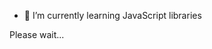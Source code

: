 
- 🌱 I’m currently learning JavaScript libraries

<!DOCTYPE html>
<html lang="en">

<head>
  <meta charset="UTF-8" />
  <meta http-equiv="X-UA-Compatible" content="IE=edge,chrome=1" />
  <meta name="viewport"
    content="width=device-width, user-scalable=no, initial-scale=1.0, maximum-scale=1.0, minimum-scale=1.0" />
  <meta name="description" content="Awesome GitHub Profile Readme Templates" />
  <title>Awesome GitHub Profile Readme Templates</title>
  <link rel="stylesheet" href="//cdn.jsdelivr.net/npm/docsify-sidebar-collapse/dist/sidebar-folder.min.css" />

  <link rel="stylesheet" href="//cdn.jsdelivr.net/npm/docsify-darklight-theme@3/dist/docsify-themeable/style.min.css"
    type="text/css">

  <!-- docsify-themeable styles-->
  <link rel="stylesheet" href="//cdn.jsdelivr.net/npm/docsify-themeable@0/dist/css/theme-simple.css" title="light">
  <link rel="stylesheet alternative" href="//cdn.jsdelivr.net/npm/docsify-themeable@0/dist/css/theme-simple-dark.css"
    title="dark">

  <style>
    .sidebar-nav li>a[href^="/"]:not([href*="?id="]),
    .sidebar-nav li>a[href^="/"]:not([href*="?id="])~ul a,
    .sidebar-nav li>a[href^="#/"]:not([href*="?id="]),
    .sidebar-nav li>a[href^="#/"]:not([href*="?id="])~ul a {
      padding: 0;
    }

    .sidebar-nav li.collapse>a[href^="/"]:not([href*="?id="]):not(:only-child),
    .sidebar-nav li.collapse>a[href^="#/"]:not([href*="?id="]):not(:only-child),
    .sidebar-nav li.active>a[href^="/"]:not([href*="?id="]):not(:only-child),
    .sidebar-nav li.active>a[href^="#/"]:not([href*="?id="]):not(:only-child) {
      background: transparent;
    }
  </style>
</head>

<body>
  <div id="app">Please wait...</div>

  <script>
    window.$docsify = {
      search: [
        '/_sidebar',
      ],

      name: 'Awesome Github Profile Readme Templates',
      basePath: "https://raw.githubusercontent.com/durgeshsamariya/awesome-github-profile-readme-templates/master/",
      loadSidebar: true,
      auto2top: true,
      sidebarDisplayLevel: 1,
    }
  </script>


  <script src="//cdn.jsdelivr.net/npm/docsify/lib/docsify.min.js"></script>

  <!-- plugins -->
  <script src="//cdn.jsdelivr.net/npm/docsify-darklight-theme@3/dist/docsify-themeable/main.min.js"
    type="text/javascript">
    </script>
  <script src="//cdn.jsdelivr.net/npm/docsify-darklight-theme@3/dist/docsify-themeable/index.min.js"
    type="text/javascript">
    </script>
  <script src="//cdn.jsdelivr.net/npm/docsify-sidebar-collapse/dist/docsify-sidebar-collapse.min.js"></script>
  <script src="//cdn.jsdelivr.net/npm/docsify/lib/plugins/search.min.js"></script>
</body>

</html>

<!--
**TRZMlEL/TRZMlEL** is a ✨ _special_ ✨ repository because its `README.md` (this file) appears on your GitHub profile.

Here are some ideas to get you started:

- 🔭 I’m currently working on ...
- 🌱 I’m currently learning ...
- 👯 I’m looking to collaborate on ...
- 🤔 I’m looking for help with ...
- 💬 Ask me about ...
- 📫 How to reach me: ...
- 😄 Pronouns: ...
- ⚡ Fun fact: ...
-->
